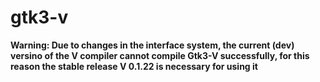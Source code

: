 # gtk3-v

**Warning: Due to changes in the interface system, the current (dev) versino of the V compiler cannot compile Gtk3-V successfully, for this reason the stable release V 0.1.22 is necessary for using it**
